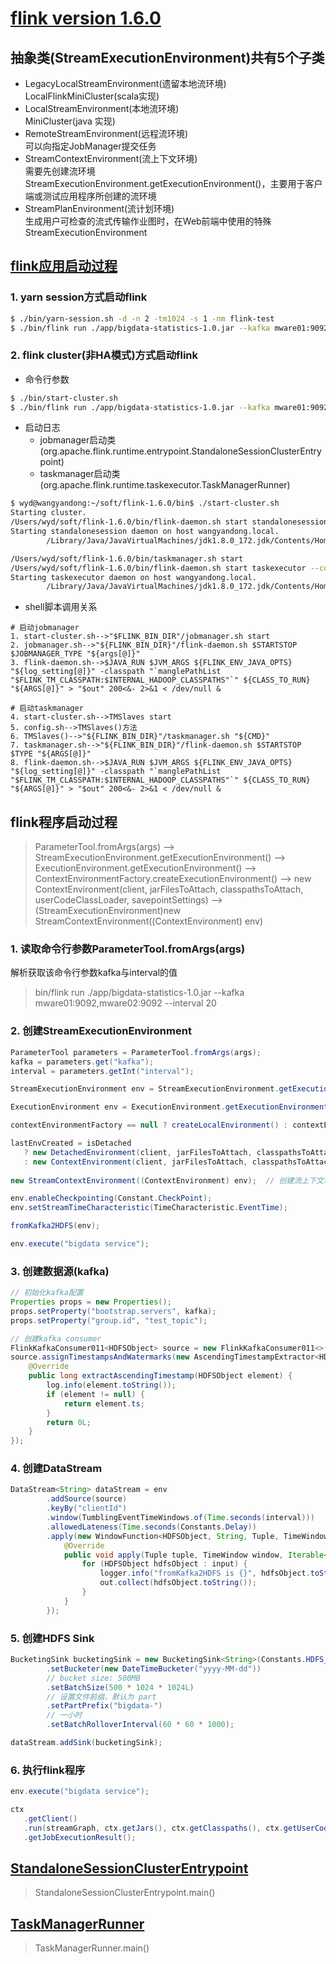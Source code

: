 # [flink version 1.6.0](https://ci.apache.org/projects/flink/flink-docs-release-1.6/quickstart/setup_quickstart.html)
## 抽象类(StreamExecutionEnvironment)共有5个子类
- LegacyLocalStreamEnvironment(遗留本地流环境)  
LocalFlinkMiniCluster(scala实现)
- LocalStreamEnvironment(本地流环境)  
MiniCluster(java 实现)
- RemoteStreamEnvironment(远程流环境)  
可以向指定JobManager提交任务
- StreamContextEnvironment(流上下文环境)  
需要先创建流环境StreamExecutionEnvironment.getExecutionEnvironment()，主要用于客户端或测试应用程序所创建的流环境
- StreamPlanEnvironment(流计划环境)  
生成用户可检查的流式传输作业图时，在Web前端中使用的特殊StreamExecutionEnvironment

## [flink应用启动过程](https://github.com/Dongzai1005/learning/blob/master/bigdata/src/main/java/wang/xiaoluobo/flink/flink.md)
### 1. yarn session方式启动flink
```Bash
$ ./bin/yarn-session.sh -d -n 2 -tm1024 -s 1 -nm flink-test  
$ ./bin/flink run ./app/bigdata-statistics-1.0.jar --kafka mware01:9092,mware02:9092 --interval 20
```

### 2. flink cluster(非HA模式)方式启动flink
- 命令行参数
```Bash
$ ./bin/start-cluster.sh
$ ./bin/flink run ./app/bigdata-statistics-1.0.jar --kafka mware01:9092,mware02:9092 --interval 20
```

- 启动日志
    - jobmanager启动类(org.apache.flink.runtime.entrypoint.StandaloneSessionClusterEntrypoint)
    - taskmanager启动类(org.apache.flink.runtime.taskexecutor.TaskManagerRunner)
```Bash
$ wyd@wangyandong:~/soft/flink-1.6.0/bin$ ./start-cluster.sh
Starting cluster.
/Users/wyd/soft/flink-1.6.0/bin/flink-daemon.sh start standalonesession --configDir /Users/wyd/soft/flink-1.6.0/conf --executionMode cluster
Starting standalonesession daemon on host wangyandong.local.
        /Library/Java/JavaVirtualMachines/jdk1.8.0_172.jdk/Contents/Home/bin/java  -Xms1024m -Xmx1024m  -Dlog.file=/Users/wyd/soft/flink-1.6.0/log/flink-wyd-standalonesession-0-wangyandong.local.log -Dlog4j.configuration=file:/Users/wyd/soft/flink-1.6.0/conf/log4j.properties -Dlogback.configurationFile=file:/Users/wyd/soft/flink-1.6.0/conf/logback.xml -classpath /Users/wyd/soft/flink-1.6.0/lib/flink-python_2.11-1.6.0.jar:/Users/wyd/soft/flink-1.6.0/lib/log4j-1.2.17.jar:/Users/wyd/soft/flink-1.6.0/lib/slf4j-log4j12-1.7.7.jar:/Users/wyd/soft/flink-1.6.0/lib/flink-dist_2.11-1.6.0.jar::/Users/wyd/soft/hadoop-2.8.4/etc/hadoop: org.apache.flink.runtime.entrypoint.StandaloneSessionClusterEntrypoint --configDir /Users/wyd/soft/flink-1.6.0/conf --executionMode cluster > /Users/wyd/soft/flink-1.6.0/log/flink-wyd-standalonesession-0-wangyandong.local.out 200<&- 2>&1 < /dev/null &

/Users/wyd/soft/flink-1.6.0/bin/taskmanager.sh start
/Users/wyd/soft/flink-1.6.0/bin/flink-daemon.sh start taskexecutor --configDir /Users/wyd/soft/flink-1.6.0/conf        
Starting taskexecutor daemon on host wangyandong.local.
        /Library/Java/JavaVirtualMachines/jdk1.8.0_172.jdk/Contents/Home/bin/java  -XX:+UseG1GC -Xms922M -Xmx922M -XX:MaxDirectMemorySize=8388607T  -Dlog.file=/Users/wyd/soft/flink-1.6.0/log/flink-wyd-taskexecutor-0-wangyandong.local.log -Dlog4j.configuration=file:/Users/wyd/soft/flink-1.6.0/conf/log4j.properties -Dlogback.configurationFile=file:/Users/wyd/soft/flink-1.6.0/conf/logback.xml -classpath /Users/wyd/soft/flink-1.6.0/lib/flink-python_2.11-1.6.0.jar:/Users/wyd/soft/flink-1.6.0/lib/log4j-1.2.17.jar:/Users/wyd/soft/flink-1.6.0/lib/slf4j-log4j12-1.7.7.jar:/Users/wyd/soft/flink-1.6.0/lib/flink-dist_2.11-1.6.0.jar::/Users/wyd/soft/hadoop-2.8.4/etc/hadoop: org.apache.flink.runtime.taskexecutor.TaskManagerRunner --configDir /Users/wyd/soft/flink-1.6.0/conf > /Users/wyd/soft/flink-1.6.0/log/flink-wyd-taskexecutor-0-wangyandong.local.out 200<&- 2>&1 < /dev/null &
```

- shell脚本调用关系
```text
# 启动jobmanager
1. start-cluster.sh-->"$FLINK_BIN_DIR"/jobmanager.sh start
2. jobmanager.sh-->"${FLINK_BIN_DIR}"/flink-daemon.sh $STARTSTOP $JOBMANAGER_TYPE "${args[@]}"
3. flink-daemon.sh-->$JAVA_RUN $JVM_ARGS ${FLINK_ENV_JAVA_OPTS} "${log_setting[@]}" -classpath "`manglePathList "$FLINK_TM_CLASSPATH:$INTERNAL_HADOOP_CLASSPATHS"`" ${CLASS_TO_RUN} "${ARGS[@]}" > "$out" 200<&- 2>&1 < /dev/null &

# 启动taskmanager
4. start-cluster.sh-->TMSlaves start
5. config.sh-->TMSlaves()方法
6. TMSlaves()-->"${FLINK_BIN_DIR}"/taskmanager.sh "${CMD}"
7. taskmanager.sh-->"${FLINK_BIN_DIR}"/flink-daemon.sh $STARTSTOP $TYPE "${ARGS[@]}"
8. flink-daemon.sh-->$JAVA_RUN $JVM_ARGS ${FLINK_ENV_JAVA_OPTS} "${log_setting[@]}" -classpath "`manglePathList "$FLINK_TM_CLASSPATH:$INTERNAL_HADOOP_CLASSPATHS"`" ${CLASS_TO_RUN} "${ARGS[@]}" > "$out" 200<&- 2>&1 < /dev/null &
```

## flink程序启动过程
>ParameterTool.fromArgs(args) --> StreamExecutionEnvironment.getExecutionEnvironment() --> ExecutionEnvironment.getExecutionEnvironment() --> ContextEnvironmentFactory.createExecutionEnvironment() 
--> new ContextEnvironment(client, jarFilesToAttach, classpathsToAttach, userCodeClassLoader, savepointSettings) --> (StreamExecutionEnvironment)new StreamContextEnvironment((ContextEnvironment) env) 

### 1. 读取命令行参数ParameterTool.fromArgs(args)
解析获取该命令行参数kafka与interval的值
>bin/flink run ./app/bigdata-statistics-1.0.jar --kafka mware01:9092,mware02:9092 --interval 20

### 2. 创建StreamExecutionEnvironment
```java
ParameterTool parameters = ParameterTool.fromArgs(args);
kafka = parameters.get("kafka");
interval = parameters.getInt("interval");

StreamExecutionEnvironment env = StreamExecutionEnvironment.getExecutionEnvironment();

ExecutionEnvironment env = ExecutionEnvironment.getExecutionEnvironment();

contextEnvironmentFactory == null ? createLocalEnvironment() : contextEnvironmentFactory.createExecutionEnvironment(); // ContextEnvironmentFactory

lastEnvCreated = isDetached
   ? new DetachedEnvironment(client, jarFilesToAttach, classpathsToAttach, userCodeClassLoader, savepointSettings)
   : new ContextEnvironment(client, jarFilesToAttach, classpathsToAttach, userCodeClassLoader, savepointSettings); // 默认为 false
   
new StreamContextEnvironment((ContextEnvironment) env);  // 创建流上下文环境完毕

env.enableCheckpointing(Constant.CheckPoint);
env.setStreamTimeCharacteristic(TimeCharacteristic.EventTime);

fromKafka2HDFS(env);

env.execute("bigdata service");
```

### 3. 创建数据源(kafka)
```java
// 初始化kafka配置
Properties props = new Properties();
props.setProperty("bootstrap.servers", kafka);
props.setProperty("group.id", "test_topic");

// 创建kafka consumer
FlinkKafkaConsumer011<HDFSObject> source = new FlinkKafkaConsumer011<>(Constant.Topic, new HDFSSchema(), props);
source.assignTimestampsAndWatermarks(new AscendingTimestampExtractor<HDFSObject>() {
    @Override
    public long extractAscendingTimestamp(HDFSObject element) {
        log.info(element.toString());
        if (element != null) {
            return element.ts;
        }
        return 0L;
    }
});
```

### 4. 创建DataStream
```java
DataStream<String> dataStream = env
        .addSource(source)
        .keyBy("clientId")
        .window(TumblingEventTimeWindows.of(Time.seconds(interval)))
        .allowedLateness(Time.seconds(Constants.Delay))
        .apply(new WindowFunction<HDFSObject, String, Tuple, TimeWindow>() {
            @Override
            public void apply(Tuple tuple, TimeWindow window, Iterable<HDFSObject> input, Collector<String> out) throws Exception {
                for (HDFSObject hdfsObject : input) {
                    logger.info("fromKafka2HDFS is {}", hdfsObject.toString());
                    out.collect(hdfsObject.toString());
                }
            }
        });
```

### 5. 创建HDFS Sink
```java
BucketingSink bucketingSink = new BucketingSink<String>(Constants.HDFS_BASE_DIR)
        .setBucketer(new DateTimeBucketer("yyyy-MM-dd"))
        // bucket size: 500MB
        .setBatchSize(500 * 1024 * 1024L)
        // 设置文件前缀，默认为 part
        .setPartPrefix("bigdata-")
        // 一小时
        .setBatchRolloverInterval(60 * 60 * 1000);

dataStream.addSink(bucketingSink);
```

### 6. 执行flink程序
```java
env.execute("bigdata service");

ctx
   .getClient()
   .run(streamGraph, ctx.getJars(), ctx.getClasspaths(), ctx.getUserCodeClassLoader(), ctx.getSavepointRestoreSettings())
   .getJobExecutionResult();
```

## [StandaloneSessionClusterEntrypoint](https://github.com/Dongzai1005/learning/blob/master/sourcecode/src/main/java/org/apache/flink/runtime/entrypoint/StandaloneSessionClusterEntrypoint.java)
>StandaloneSessionClusterEntrypoint.main()

## [TaskManagerRunner](https://github.com/Dongzai1005/learning/blob/master/sourcecode/src/main/java/org/apache/flink/runtime/taskexecutor/TaskManagerRunner.java)
>TaskManagerRunner.main()